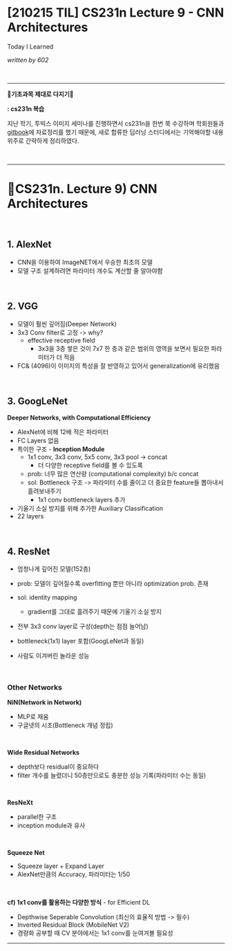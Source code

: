 # [210215 TIL] CS231n Lecture 9 - CNN Architectures

Today I Learned

_written by 602_

<br/>



---

**📕기초과목 제대로 다지기📕**

**: cs231n 복습**



지난 학기, 투빅스 이미지 세미나를 진행하면서 cs231n을 한번 쭉 수강하며 학회원들과 [gitbook](https://tobigs-staff.gitbook.io/-1/)에 자료정리를 했기 때문에, 새로 합류한 딥러닝 스터디에서는 기억해야할 내용 위주로 간략하게 정리하였다.

 

<br/>



---

# 👀CS231n. Lecture 9) CNN Architectures



<br/>



## 1. AlexNet

- CNN을 이용하여 ImageNET에서 우승한 최초의 모델
- 모델 구조 설계하려면 파라미터 개수도 계산할 줄 알아야함

<br/>



## 2. VGG

- 모델이 훨씬 깊어짐(Deeper Network)
- 3x3 Conv filter로 고정 -> why?
  - effective receptive field
    - 3x3을 3층 쌓은 것이 7x7 한 층과 같은 범위의 영역을 보면서 필요한 파라미터가 더 적음
- FC& (4096)이 이미지의 특성을 잘 반영하고 있어서 generalization에 유리했음

<br/>



## 3. GoogLeNet

**Deeper Networks, with Computational Efficiency**

- AlexNet에 비해 12배 적은 파라미터
- FC Layers 없음
- 특이한 구조 - **Inception Module**
  - 1x1 conv, 3x3 conv, 5x5 conv, 3x3 pool -> concat
    - 더 다양한 receptive field를 볼 수 있도록
  - prob: 너무 많은 연산량 (computational complexity) b/c concat
  - sol: Bottleneck 구조 -> 파라미터 수를 줄이고 더 중요한 feature들 뽑아내서 흘려보내주기
    - 1x1 conv bottleneck layers 추가
- 기울기 소실 방지를 위해 추가한 Auxiliary Classification
- 22 layers

<br/>



## 4. ResNet

- 엄청나게 깊어진 모델(152층)
- prob: 모델이 깊어질수록 overfitting 뿐만 아니라 optimization prob. 존재
- sol: identity mapping
  - gradient를 그대로 흘려주기 때문에 기울기 소실 방지
- 전부 3x3 conv layer로 구성(depth는 점점 늘어남)
- bottleneck(1x1) layer 포함(GoogLeNet과 동일)

- 사람도 이겨버린 놀라운 성능

<br/>



### Other Networks



**NiN(Network in Network)**

- MLP로 채움
- 구글넷의 시초(Bottleneck 개념 정립)

<br/>

**Wide Residual Networks**

- depth보다 residual이 중요하다
- filter 개수를 늘렸더니 50층만으로도 충분한 성능 기록(파라미터 수는 동일)

<br/>

**ResNeXt**

- parallel한 구조
- inception module과 유사

<br/>

**Squeeze Net**

- Squeeze layer + Expand Layer
- AlexNet만큼의 Accuracy, 파라미터는 1/50

<br/>

**cf) 1x1 conv를 활용하는 다양한 방식** - for Efficient DL

- Depthwise Seperable Convolution (최신의 효율적 방법 -> 필수)
- Inverted Residual Block (MobileNet V2)
- 경량화 공부할 때 CV 분야에서는 1x1 conv를 눈여겨볼 필요성 



---

